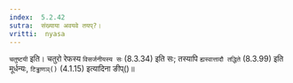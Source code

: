 ```yaml
---
index:  5.2.42
sutra:  संख्याया अवयवे तयप्?।
vritti:  nyasa
---
```


`चतुष्टयी` इति। चतुरो रेफस्य `विसर्जनीयस्य सः` (8.3.34) इति सः; तस्यापि `ह्यस्वात्तादौ तद्धिते` (8.3.99) इति मूर्धन्यः, `टिड्ढाणञ्()` (4.1.15) इत्यादिना ङीप्()॥
